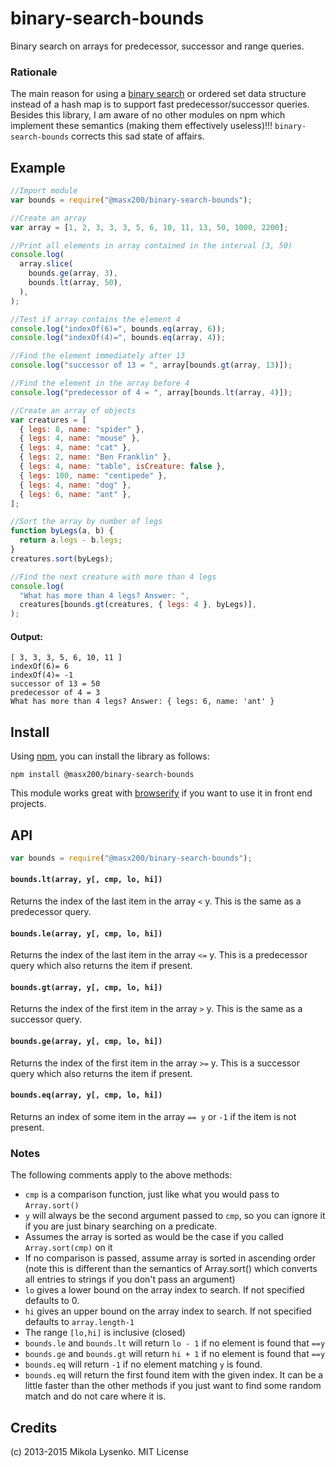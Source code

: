# binary-search-bounds

Binary search on arrays for predecessor, successor and range queries.

### Rationale

The main reason for using a
[binary search](https://en.wikipedia.org/wiki/Binary_search_algorithm) or
ordered set data structure instead of a hash map is to support fast
predecessor/successor queries. Besides this library, I am aware of no other
modules on npm which implement these semantics (making them effectively
useless)!!! `binary-search-bounds` corrects this sad state of affairs.

## Example

```javascript
//Import module
var bounds = require("@masx200/binary-search-bounds");

//Create an array
var array = [1, 2, 3, 3, 3, 5, 6, 10, 11, 13, 50, 1000, 2200];

//Print all elements in array contained in the interval [3, 50)
console.log(
  array.slice(
    bounds.ge(array, 3),
    bounds.lt(array, 50),
  ),
);

//Test if array contains the element 4
console.log("indexOf(6)=", bounds.eq(array, 6));
console.log("indexOf(4)=", bounds.eq(array, 4));

//Find the element immediately after 13
console.log("successor of 13 = ", array[bounds.gt(array, 13)]);

//Find the element in the array before 4
console.log("predecessor of 4 = ", array[bounds.lt(array, 4)]);

//Create an array of objects
var creatures = [
  { legs: 8, name: "spider" },
  { legs: 4, name: "mouse" },
  { legs: 4, name: "cat" },
  { legs: 2, name: "Ben Franklin" },
  { legs: 4, name: "table", isCreature: false },
  { legs: 100, name: "centipede" },
  { legs: 4, name: "dog" },
  { legs: 6, name: "ant" },
];

//Sort the array by number of legs
function byLegs(a, b) {
  return a.legs - b.legs;
}
creatures.sort(byLegs);

//Find the next creature with more than 4 legs
console.log(
  "What has more than 4 legs? Answer: ",
  creatures[bounds.gt(creatures, { legs: 4 }, byLegs)],
);
```

#### Output:

```
[ 3, 3, 3, 5, 6, 10, 11 ]
indexOf(6)= 6
indexOf(4)= -1
successor of 13 = 50
predecessor of 4 = 3
What has more than 4 legs? Answer: { legs: 6, name: 'ant' }
```

## Install

Using [npm](https://docs.npmjs.com/), you can install the library as follows:

```
npm install @masx200/binary-search-bounds
```

This module works great with [browserify](http://browserify.org/) if you want to
use it in front end projects.

## API

```javascript
var bounds = require("@masx200/binary-search-bounds");
```

#### `bounds.lt(array, y[, cmp, lo, hi])`

Returns the index of the last item in the array `<` y. This is the same as a
predecessor query.

#### `bounds.le(array, y[, cmp, lo, hi])`

Returns the index of the last item in the array `<=` y. This is a predecessor
query which also returns the item if present.

#### `bounds.gt(array, y[, cmp, lo, hi])`

Returns the index of the first item in the array `>` y. This is the same as a
successor query.

#### `bounds.ge(array, y[, cmp, lo, hi])`

Returns the index of the first item in the array `>=` y. This is a successor
query which also returns the item if present.

#### `bounds.eq(array, y[, cmp, lo, hi])`

Returns an index of some item in the array `== y` or `-1` if the item is not
present.

### Notes

The following comments apply to the above methods:

- `cmp` is a comparison function, just like what you would pass to
  `Array.sort()`
- `y` will always be the second argument passed to `cmp`, so you can ignore it
  if you are just binary searching on a predicate.
- Assumes the array is sorted as would be the case if you called
  `Array.sort(cmp)` on it
- If no comparison is passed, assume array is sorted in ascending order (note
  this is different than the semantics of Array.sort() which converts all
  entries to strings if you don't pass an argument)
- `lo` gives a lower bound on the array index to search. If not specified
  defaults to 0.
- `hi` gives an upper bound on the array index to search. If not specified
  defaults to `array.length-1`
- The range `[lo,hi]` is inclusive (closed)
- `bounds.le` and `bounds.lt` will return `lo - 1` if no element is found that
  `==y`
- `bounds.ge` and `bounds.gt` will return `hi + 1` if no element is found that
  `==y`
- `bounds.eq` will return `-1` if no element matching `y` is found.
- `bounds.eq` will return the first found item with the given index. It can be a
  little faster than the other methods if you just want to find some random
  match and do not care where it is.

## Credits

(c) 2013-2015 Mikola Lysenko. MIT License
